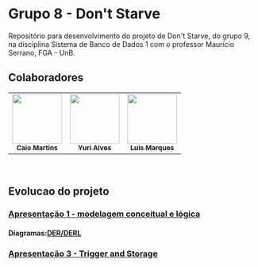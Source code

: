 # Grupo 8 - Don't Starve
Repositório para desenvolvimento do projeto de Don't Starve, do grupo 9, na disciplina Sistema de Banco de Dados 1 com o professor Maurício Serrano, FGA - UnB.


## Colaboradores


<div align="center">
<table>
	<tr>
    <td align="center"><a href="https://github.com/linktocaio"><img src="https://avatars.githubusercontent.com/u/40877204?v=4" width="100px;" alt=""/><br /><sub><b>Caio Martins</b></sub></a><br /><a href="https://github.com/linktocaio"></a></td>
    <td align="center"><a href="https://github.com/yuriAlves5"><img src="https://avatars.githubusercontent.com/u/48924092?v=4" width="100px;" alt=""/><br /><sub><b>Yuri Alves</b></sub></a><br /><a href="https://github.com/yuriAlves5"></a></td>
    <td align="center"><a href="https://github.com/luisgfmarques"><img src="https://avatars.githubusercontent.com/u/49294754?v=4" width="100px;" alt=""/><br /><sub><b>Luis Marques</b></sub></a><br /><a href="https://github.com/luisgfmarques"></a></td>
	</tr>
</table>
</div>
<br/> 

## Evolucao do projeto

### [Apresentação 1 - modelagem conceitual e lógica](https://drive.google.com/file/d/1YRKwpkC_KqgHPOBZn5c2oGeQAcFz-kbB/view?usp=sharing)
#### Diagramas:[DER/DERL](Docs/MER.md)

### [Apresentação 3 - Trigger and Storage](/apresentacoes/Apresentacao3.mp4)

